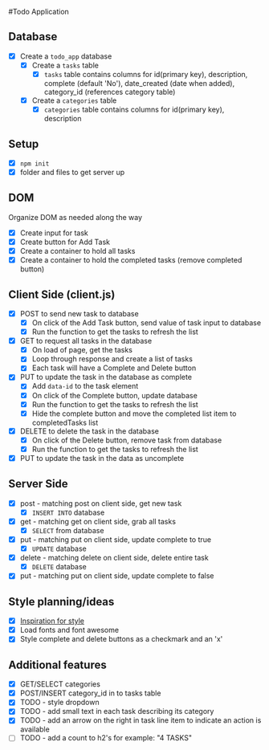 #Todo Application

## Database
- [x] Create a `todo_app` database
    - [x] Create a `tasks` table
        - [x] `tasks` table contains columns for id(primary key), description, complete (default 'No'), date\_created (date when added), category\_id (references category table)
    - [x] Create a `categories` table
        - [x] `categories` table contains columns for id(primary key), description

## Setup
- [x] `npm init`
- [x] folder and files to get server up

## DOM
Organize DOM as needed along the way
- [x] Create input for task 
- [x] Create button for Add Task
- [x] Create a container to hold all tasks
- [x] Create a container to hold the completed tasks (remove completed button)

## Client Side (client.js)
- [x] POST to send new task to database
    - [x] On click of the Add Task button, send value of task input to database
    - [x] Run the function to get the tasks to refresh the list
- [x] GET to request all tasks in the database
    - [x] On load of page, get the tasks
    - [x] Loop through response and create a list of tasks 
    - [x] Each task will have a Complete and Delete button
- [x] PUT to update the task in the database as complete
    - [x] Add `data-id` to the task element
    - [x] On click of the Complete button, update database
    - [x] Run the function to get the tasks to refresh the list
    - [x] Hide the complete button and move the completed list item to completedTasks list 
- [x] DELETE to delete the task in the database 
    - [x] On click of the Delete button, remove task from database
    - [x] Run the function to get the tasks to refresh the list
- [x] PUT to update the task in the data as uncomplete

## Server Side
- [x] post - matching post on client side, get new task
    - [x] `INSERT INTO` database
- [x] get - matching get on client side, grab all tasks
    - [x] `SELECT` from database
- [x] put - matching put on client side, update complete to true
    - [x] `UPDATE` database
- [x] delete - matching delete on client side, delete entire task
    - [x] `DELETE` database
- [x] put - matching put on client side, update complete to false

## Style planning/ideas
- [x] [Inspiration for style](https://dribbble.com/shots/3642749-Team-Chat-To-Do/attachments/813699)
- [x] Load fonts and font awesome
- [x] Style complete and delete buttons as a checkmark and an 'x'

## Additional features
- [x] GET/SELECT categories
- [x] POST/INSERT category_id in to tasks table
- [x] TODO - style dropdown
- [x] TODO - add small text in each task describing its category
- [x] TODO - add an arrow on the right in task line item to indicate an action is available
- [ ] TODO - add a count to h2's for example: "4 TASKS"
